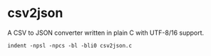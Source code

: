 # csv2json
A CSV to JSON converter written in plain C with UTF-8/16 support.

`indent -npsl -npcs -bl -bli0 csv2json.c`
